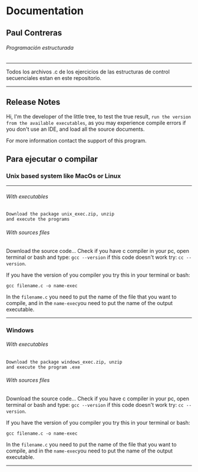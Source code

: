 # Documentation
## Paul Contreras
###### Programación estructurada

*** 
Todos los archivos .c de los ejercicios de las estructuras de control secuenciales estan en este repositorio.
***

## Release Notes


Hi, I'm the developer of the little tree, to test the true result, `run the version from the available executables`, as you may experience compile errors if you don't use an IDE, and load all the source documents.

For more information contact the support of this program.




## Para ejecutar o compilar
### Unix based system like MacOs or Linux
*** 
###### With executables
```
Download the package unix_exec.zip, unzip
and execute the programs
```
###### With sources files

Download the source code...
Check if you have c compiler in your pc, open terminal or bash and type:
`gcc --version` if this code doesn't work try: `cc --version`.

If you have the version of you compiler you try this in your terminal or bash:
```
gcc filename.c -o name-exec
```

In the `filename.c` you need to put the name of the file that you want to compile, and in the `name-exec`you need to put the name of the output executable.

***
### Windows
###### With executables
```
Download the package windows_exec.zip, unzip
and execute the program .exe
```
###### With sources files

Download the source code...
Check if you have c compiler in your pc, open terminal or bash and type:
`gcc --version` if this code doesn't work try: `cc --version`.

If you have the version of you compiler you try this in your terminal or bash:
```
gcc filename.c -o name-exec
```

In the `filename.c` you need to put the name of the file that you want to compile, and in the `name-exec`you need to put the name of the output executable.

***

